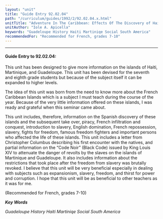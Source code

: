 ```yaml
---
layout: "unit"
title: "Guide Entry 92.02.04"
path: "/curriculum/guides/1992/2/92.02.04.x.html"
unitTitle: "Adventure In The Caribbean: Effects Of The Discovery of Haiti, Martinique, and Guadeloupe"
unitAuthor: "Iole A. Apicella"
keywords: "Guadeloupe History Haiti Martiniqe Social South America"
recommendedFor: "Recommended for French, grades 7-10"
---
```

<body>
<hr/>
<h4>
Guide Entry to 92.02.04:
</h4>
This unit has been designed to give more information on the islands of Haiti, Martinique, and Guadeloupe. This unit has been devised for the seventh and eighth grade students but because of the subject itself it can be expanded to higher levels.
<p>
The idea of this unit was born from the need to know more about the French Caribbean Islands which is a subject I must teach during the course of the year. Because of the very little information offered on these islands, I was ready and grateful when this seminar came about.
</p>
<p>
This unit includes, therefore, information on the Spanish discovery of these islands and the subsequent take over, piracy, French infiltration and conquest, introduction to slavery, English domination, French repossession, slavery, fights for freedom, famous freedom fighters and important persons who affected the life of these islands. This unit includes a letter from Christopher Columbus describing his first encounter with the natives, and partial information on the “Code Noir” (Black Code) issued by King Louis XIV to attenuate the danger of revolts by the slaves on the islands of Martinique and Guadeloupe. It also includes information about the restrictions that took place after the freedom from slavery was brutally revoked. I believe that this unit will be very beneficial especially in dealing with subjects such as expansionism, slavery, freedom, and thirst for power and corruption. I hope that this unit will be as beneficial to other teachers as it was for me.
</p>
<p>
(Recommended for French, grades 7-10)
</p>
<p>
<b>
<i>
Key Words
</i>
</b>
<br/>
</p>
<p>
<i>
Guadeloupe History Haiti Martiniqe Social South America
</i>
</p>
</body>